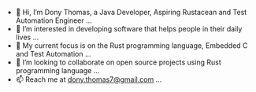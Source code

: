 - 👋 Hi, I’m Dony Thomas, a Java Developer, Aspiring Rustacean and Test Automation Engineer ...
- 👀 I’m interested in developing software that helps people in their daily lives ...
- 🌱 My current focus is on the Rust programming language, Embedded C and Test Automation ...
- 💞️ I’m looking to collaborate on open source projects using Rust programming language ...
- 📫 Reach me at dony.thomas7@gmail.com ...

<!---
dtom7/dtom7 is a ✨ special ✨ repository because its `README.md` (this file) appears on your GitHub profile.
You can click the Preview link to take a look at your changes.
--->
